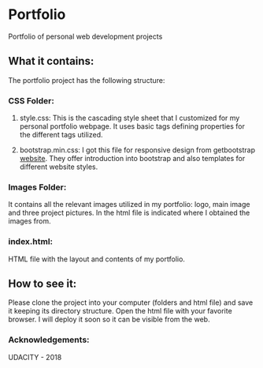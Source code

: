 # Portfolio

Portfolio of personal web development projects

## What it contains:

The portfolio project has the following structure:

### CSS Folder:

1. style.css: This is the cascading style sheet that I customized for my personal portfolio webpage. It uses basic tags defining properties for the different tags utilized.

2. bootstrap.min.css: I got this file for responsive design from getbootstrap [website](https://getbootstrap.com/docs/4.1/getting-started/introduction/). They offer introduction into bootstrap and also templates for different website styles.

### Images Folder:

It contains all the relevant images utilized in my portfolio: logo, main image and three project pictures. In the html file is indicated where I obtained the images from.

### index.html: 

HTML file with the layout and contents of my portfolio.

## How to see it:

Please clone the project into your computer (folders and html file) and save it keeping its directory structure. Open the html file with your favorite browser.
I will deploy it soon so it can be visible from the web.

### Acknowledgements:
UDACITY - 2018
